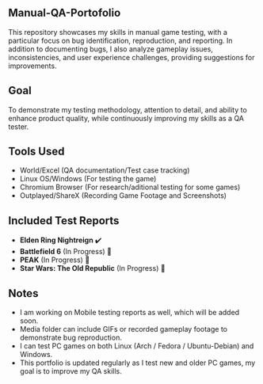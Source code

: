 ## Manual-QA-Portofolio
This repository showcases my skills in manual game testing, with a particular focus on bug identification, reproduction, and reporting. In addition to documenting bugs, I also analyze gameplay issues, inconsistencies, and user experience challenges, providing suggestions for improvements.  

## Goal
To demonstrate my testing methodology, attention to detail, and ability to enhance product quality, while continuously improving my skills as a QA tester.

## Tools Used
- World/Excel (QA documentation/Test case tracking)
- Linux OS/Windows (For testing the game)
- Chromium Browser (For research/aditional testing for some games)
- Outplayed/ShareX (Recording Game Footage and Screenshots)

## Included Test Reports
- **Elden Ring Nightreign**  ✔️
- **Battlefield 6** (In Progress) 🔧
- **PEAK** (In Progress) 🔧
- **Star Wars: The Old Republic** (In Progress) 🔧

## Notes
- I am working on Mobile testing reports as well, which will be added soon.  
- Media folder can include GIFs or recorded gameplay footage to demonstrate bug reproduction.
- I can test PC games on both Linux (Arch / Fedora / Ubuntu-Debian) and Windows.
- This portfolio is updated regularly as I test new and older PC games, my goal is to improve my QA skills.
